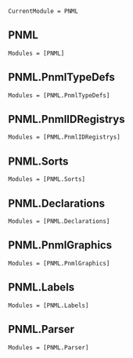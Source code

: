 ```@meta
CurrentModule = PNML
```

## PNML
```@autodocs
Modules = [PNML]
```
## PNML.PnmlTypeDefs
```@autodocs
Modules = [PNML.PnmlTypeDefs]
```
## PNML.PnmlIDRegistrys
```@autodocs
Modules = [PNML.PnmlIDRegistrys]
```
## PNML.Sorts
```@autodocs
Modules = [PNML.Sorts]
```
## PNML.Declarations
```@autodocs
Modules = [PNML.Declarations]
```
## PNML.PnmlGraphics
```@autodocs
Modules = [PNML.PnmlGraphics]
```
## PNML.Labels
```@autodocs
Modules = [PNML.Labels]
```
## PNML.Parser
```@autodocs
Modules = [PNML.Parser]
```
